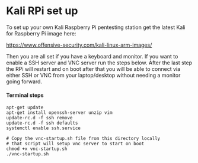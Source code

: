 # Kali RPi set up
To set up your own Kali Raspberry Pi pentesting station get the latest
Kali for Raspberry Pi image here:

https://www.offensive-security.com/kali-linux-arm-images/

Then you are all set if you have a keyboard and monitor.  If you want to enable
a SSH server and VNC server run the steps below.  After the last step the RPi
will restart and on boot after that you will be able to connect via either SSH
or VNC from your laptop/desktop without needing a monitor going forward.

#### Terminal steps
```
apt-get update
apt-get install openssh-server unzip vim
update-rc.d -f ssh remove
update-rc.d -f ssh defaults
systemctl enable ssh.service

# Copy the vnc-startup.sh file from this directory locally
# that script will setup vnc server to start on boot
chmod +x vnc-startup.sh
./vnc-startup.sh
```
